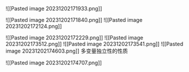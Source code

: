 ![[Pasted image 20231202171933.png]]

![[Pasted image 20231202171840.png]]
![[Pasted image 20231202172124.png]]

![[Pasted image 20231202172229.png]]
![[Pasted image 20231202173512.png]]
![[Pasted image 20231202173541.png]]
![[Pasted image 20231202174603.png]]
多变量独立性的性质

![[Pasted image 20231202174707.png]]